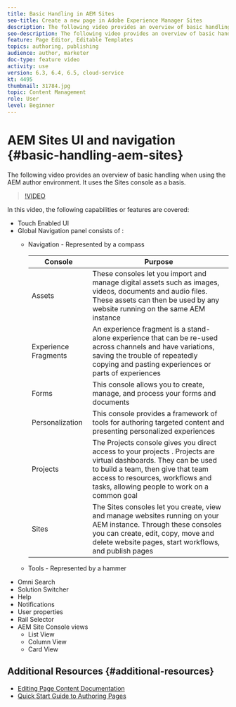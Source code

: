 ```yaml
---
title: Basic Handling in AEM Sites
seo-title: Create a new page in Adobe Experience Manager Sites
description: The following video provides an overview of basic handling when using the AEM author environment. It uses the Sites console as a basis.
seo-description: The following video provides an overview of basic handling when using the AEM author environment. It uses the Sites console as a basis.
feature: Page Editor, Editable Templates
topics: authoring, publishing
audience: author, marketer
doc-type: feature video
activity: use
version: 6.3, 6.4, 6.5, cloud-service
kt: 4495
thumbnail: 31784.jpg
topic: Content Management
role: User
level: Beginner
---
```


# AEM Sites UI and navigation {#basic-handling-aem-sites}

The following video provides an overview of basic handling when using the AEM author environment. It uses the Sites console as a basis.

>[!VIDEO](https://video.tv.adobe.com/v/31784?quality=12&learn=on)

In this video, the following capabilities or features are covered:

* Touch Enabled UI
* Global Navigation panel consists of :
  * Navigation - Represented by a compass

    | Console | Purpose |
    |---|---|
    | Assets | These consoles let you import and manage digital assets such as images, videos, documents and audio files. These assets can then be used by any website running on the same AEM instance    | Communities | This console allows you to create and manage community sites for engagement and enablement    | Commerce | This allows you to manage products, product catalogs and orders related to your Commerce sites |
    | Experience Fragments | An experience fragment is a stand-alone experience that can be re-used across channels and have variations, saving the trouble of repeatedly copying and pasting experiences or parts of experiences |
    | Forms | This console allows you to create, manage, and process your forms and documents |
    | Personalization | This console provides a framework of tools for authoring targeted content and presenting personalized experiences |
    | Projects | The Projects console gives you direct access to your projects . Projects are virtual dashboards. They can be used to build a team, then give that team access to resources, workflows and tasks, allowing people to work on a common goal |
    | Sites | The Sites consoles let you create, view and manage websites running on your AEM instance. Through these consoles you can create, edit, copy, move and delete website pages, start workflows, and publish pages |

  * Tools - Represented by a hammer 
* Omni Search
* Solution Switcher
* Help
* Notifications
* User properties
* Rail Selector
* AEM Site Console views
  * List View
  * Column View
  * Card View



 


## Additional Resources {#additional-resources}

* [Editing Page Content Documentation](https://docs.adobe.com/content/help/en/experience-manager-cloud-service/sites/authoring/fundamentals/editing-content.html)
* [Quick Start Guide to Authoring Pages](https://docs.adobe.com/content/help/en/experience-manager-cloud-service/sites/authoring/getting-started/quick-start.html)
